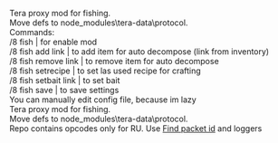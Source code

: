 Tera proxy mod for fishing.<br>
Move defs to node_modules\tera-data\protocol.<br>
Commands:<br>
/8 fish | for enable  mod<br>
/8 fish add link | to add item for auto decompose (link from inventory)<br>
/8 fish remove link | to remove item for auto decompose<br>
/8 fish setrecipe | to set las used recipe for crafting<br>
/8 fish setbait link | to set bait <br>
/8 fish save | to save settings <br>
You can manually edit config file, because im lazy<br>
Tera proxy mod for fishing.<br>
Move defs to node_modules\tera-data\protocol.<br>
Repo contains opcodes only for RU. Use [Find packet id](https://github.com/Owyn/alex-packet-id-finder) and loggers<br>
